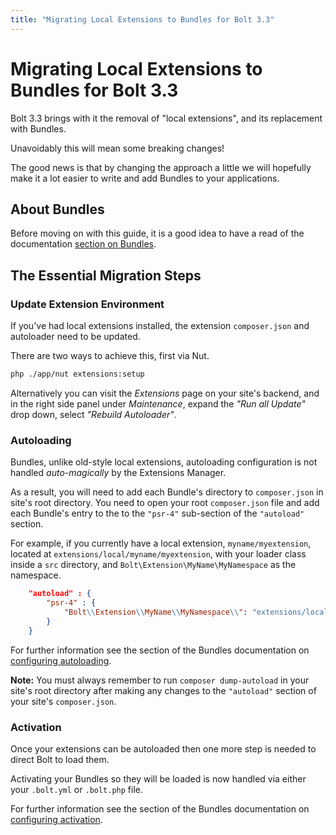 ```yaml
---
title: "Migrating Local Extensions to Bundles for Bolt 3.3"
---
```

Migrating Local Extensions to Bundles for Bolt 3.3
==================================================

Bolt 3.3 brings with it the removal of "local extensions", and its replacement
with Bundles.

Unavoidably this will mean some breaking changes!

The good news is that by changing the approach a little we will hopefully make
it a lot easier to write and add Bundles to your applications.

## About Bundles

Before moving on with this guide, it is a good idea to have a read of the
documentation [section on Bundles][bundles].


## The Essential Migration Steps

### Update Extension Environment

If you've had local extensions installed, the extension `composer.json`
and autoloader need to be updated.

There are two ways to achieve this, first via Nut.

```bash
php ./app/nut extensions:setup
```

Alternatively you can visit the _Extensions_ page on your site's backend, and
in the right side panel under _Maintenance_, expand the _"Run all Update"_
drop down, select _"Rebuild Autoloader"_.


### Autoloading

Bundles, unlike old-style local extensions, autoloading configuration is not
handled _auto-magically_ by the Extensions Manager.

As a result, you will need to add each Bundle's directory to `composer.json`
in site's root directory. You need to open your root `composer.json` file and
add each Bundle's entry to the  to the `"psr-4"` sub-section of the
`"autoload"` section.

For example, if you currently have a local extension, `myname/myextension`,
located at `extensions/local/myname/myextension`, with your loader class inside
a `src` directory, and `Bolt\Extension\MyName\MyNamespace` as the
namespace.


```json
    "autoload" : {
        "psr-4" : {
            "Bolt\\Extension\\MyName\\MyNamespace\\": "extensions/local/myname/myextension/src"
        }
    }
```


For further information see the section of the Bundles documentation on
[configuring autoloading][autoloading].

<p class="note"><strong>Note:</strong> You must always remember to run
<code>composer dump-autoload</code> in your site's root directory after
making any changes to the <code>"autoload"</code> section of your site's
<code>composer.json</code>.</p>


### Activation

Once your extensions can be autoloaded then one more step is needed to direct
Bolt to load them.

Activating your Bundles so they will be loaded is now handled via either your
`.bolt.yml` or `.bolt.php` file.

For further information see the section of the Bundles documentation on
[configuring activation][activation].


[bundles]: ../extensions/bundled
[autoloading]: ../extensions/bundled/autoloading
[activation]: ../extensions/bundled/activation
